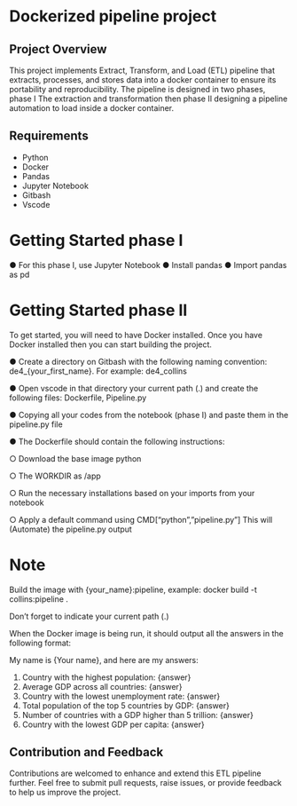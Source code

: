 
# Dockerized pipeline project

## Project Overview

This project implements Extract, Transform, and Load (ETL) pipeline that extracts, processes, and stores data into a docker container to ensure its portability and reproducibility.
The pipeline is designed in two phases, phase I The extraction and transformation then phase II designing a pipeline automation to load inside a docker container.


## Requirements

- Python
- Docker
- Pandas
- Jupyter Notebook
- Gitbash
- Vscode

# Getting Started phase I

● For this phase I, use Jupyter Notebook
● Install pandas
● Import pandas as pd

# Getting Started phase II
To get started, you will need to have Docker installed. Once you have Docker installed then you can start building the project.

● Create a directory on Gitbash with the following naming convention: de4_{your_first_name}. For example: de4_collins

● Open vscode in that directory your current path (.) and create the following files: Dockerfile, Pipeline.py

● Copying all your codes from the notebook (phase I) and paste them in the pipeline.py file

● The Dockerfile should contain the following instructions:

○ Download the base image python

○ The WORKDIR as /app

○ Run the necessary installations based on your imports from your notebook

○ Apply a default command using CMD[“python”,”pipeline.py”] This will (Automate) the pipeline.py output  


# **Note**
Build the image with {your_name}:pipeline, example: docker build -t collins:pipeline .

Don’t forget to indicate your current path (.)

When the Docker image is being run, it should output all the answers in the following format:

My name is {Your name}, and here are my answers:

1. Country with the highest population: {answer}
2. Average GDP across all countries: {answer}
3. Country with the lowest unemployment rate: {answer}
4. Total population of the top 5 countries by GDP: {answer}
5. Number of countries with a GDP higher than 5 trillion: {answer}
6. Country with the lowest GDP per capita: {answer}


## Contribution and Feedback

Contributions are welcomed to enhance and extend this ETL pipeline further. Feel free to submit pull requests, raise issues, or provide feedback to help us improve the project.


